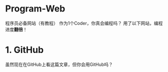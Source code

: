 # Program-Web
程序员必备网站（有教程）
作为1个Coder，你真会编程吗？
用了以下网站，编程进度**翻倍**！
# 1. GitHub
虽然现在在GitHub上看这篇文章，但你会用GitHub吗？
